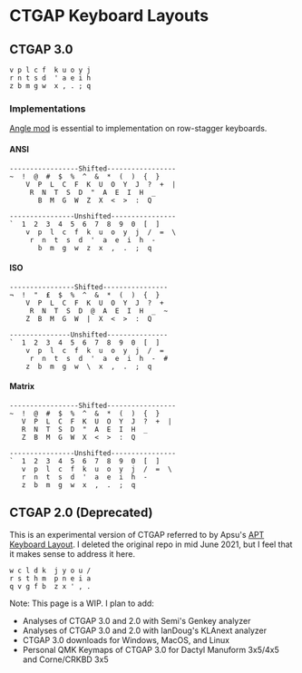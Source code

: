 # CTGAP Keyboard Layouts

## CTGAP 3.0
```
v p l c f  k u o y j
r n t s d  ' a e i h
z b m g w  x , . ; q
```
### Implementations
[Angle mod](https://colemakmods.github.io/ergonomic-mods/angle.html) is essential to implementation on row-stagger keyboards.
#### ANSI
```
-----------------Shifted-----------------
~  !  @  #  $  %  ^  &  *  (  )  {  }
    V  P  L  C  F  K  U  O  Y  J  ?  +  |
     R  N  T  S  D  "  A  E  I  H  _
       B  M  G  W  Z  X  <  >  :  Q

----------------Unshifted----------------
`  1  2  3  4  5  6  7  8  9  0  [  ]
    v  p  l  c  f  k  u  o  y  j  /  =  \
     r  n  t  s  d  '  a  e  i  h  -
       b  m  g  w  z  x  ,  .  ;  q
```
#### ISO
```
----------------Shifted----------------
¬  !  "  ₤  $  %  ^  &  *  (  )  {  }
    V  P  L  C  F  K  U  O  Y  J  ?  +
     R  N  T  S  D  @  A  E  I  H  _  ~
    Z  B  M  G  W  |  X  <  >  :  Q

---------------Unshifted---------------
`  1  2  3  4  5  6  7  8  9  0  [  ]
    v  p  l  c  f  k  u  o  y  j  /  =
     r  n  t  s  d  '  a  e  i  h  -  #
    z  b  m  g  w  \  x  ,  .  ;  q
```
#### Matrix
```
-----------------Shifted-----------------
~  !  @  #  $  %  ^  &  *  (  )  {  }
   V  P  L  C  F  K  U  O  Y  J  ?  +  |
   R  N  T  S  D  "  A  E  I  H  _
   Z  B  M  G  W  X  <  >  :  Q

----------------Unshifted----------------
`  1  2  3  4  5  6  7  8  9  0  [  ]
   v  p  l  c  f  k  u  o  y  j  /  =  \
   r  n  t  s  d  '  a  e  i  h  -
   z  b  m  g  w  x  ,  .  ;  q
```
## CTGAP 2.0 (Deprecated)
This is an experimental version of CTGAP referred to by Apsu's [APT Keyboard Layout](https://github.com/Apsu/APT). I deleted the original repo in mid June 2021, but I feel that it makes sense to address it here.
``` 
w c l d k  j y o u /
r s t h m  p n e i a
q v g f b  z x ' , .
```
Note: This page is a WIP. I plan to add:
- Analyses of CTGAP 3.0 and 2.0 with Semi's Genkey analyzer
- Analyses of CTGAP 3.0 and 2.0 with IanDoug's KLAnext analyzer
- CTGAP 3.0 downloads for Windows, MacOS, and Linux
- Personal QMK Keymaps of CTGAP 3.0 for Dactyl Manuform 3x5/4x5 and Corne/CRKBD 3x5
